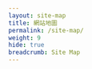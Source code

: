 ```yaml
---
layout: site-map
title: 網站地圖
permalink: /site-map/
weight: 9
hide: true
breadcrumb: Site Map
---
```

